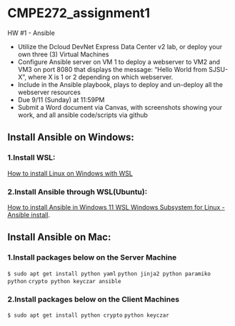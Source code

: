 # CMPE272_assignment1
HW #1 - Ansible
- Utilize the Dcloud DevNet Express Data Center v2 lab, or deploy your own three (3) Virtual Machines
- Configure Ansible server on VM 1 to deploy a webserver to VM2 and VM3 on port 8080 that displays the message: “Hello World from SJSU-X”, where X is 1 or 2 depending on which webserver.
- Include in the Ansible playbook, plays to deploy and un-deploy all the webserver resources
- Due 9/11 (Sunday) at 11:59PM
- Submit a Word document via Canvas, with screenshots showing your work, and all ansible code/scripts via github

## Install Ansible on Windows:
### 1.Install WSL:
[How to install Linux on Windows with WSL](https://learn.microsoft.com/en-us/windows/wsl/install)

### 2.Install Ansible through WSL(Ubuntu):
[How to install Ansible in Windows 11 WSL Windows Subsystem for Linux - Ansible install](https://www.youtube.com/watch?v=OhCbpGBOACs).

## Install Ansible on Mac:
### 1.Install packages below on the Server Machine
`$ sudo apt get install python yaml`
`python jinja2 python paramiko python`
`crypto python keyczar ansible`
### 2.Install packages below on the Client Machines
`$ sudo apt get install python crypto`
`python keyczar`

